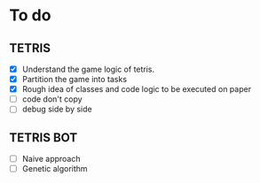 # To do
## TETRIS
- [x] Understand the game logic of tetris.
- [x] Partition the game into tasks
- [x] Rough idea of classes and code logic to be executed on paper
- [ ] code don't copy
- [ ] debug side by side

## TETRIS BOT
- [ ] Naive approach
- [ ] Genetic algorithm